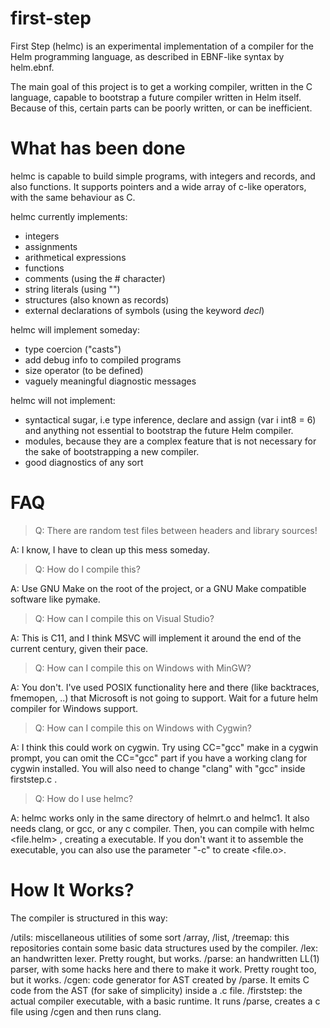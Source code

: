 first-step
==========

First Step (helmc) is an experimental implementation of a compiler for the Helm programming language, as described in EBNF-like syntax by helm.ebnf.

The main goal of this project is to get a working compiler, written in the C language, capable to bootstrap a future compiler written in Helm itself.
Because of this, certain parts can be poorly written, or can be inefficient. 

What has been done
==================

helmc is capable to build simple programs, with integers and records, and also functions.
It supports pointers and a wide array of c-like operators, with the same behaviour as C.

helmc currently implements:

- integers
- assignments
- arithmetical expressions
- functions
- comments (using the # character) 
- string literals (using "")
- structures (also known as records)
- external declarations of symbols (using the keyword *decl*)

helmc will implement someday:

- type coercion ("casts")
- add debug info to compiled programs
- size operator (to be defined)
- vaguely meaningful diagnostic messages

helmc will not implement:
- syntactical sugar, i.e type inference, declare and assign (var i int8 = 6) and anything not essential to bootstrap the future Helm compiler.
- modules, because they are a complex feature that is not necessary for the sake of bootstrapping a new compiler.
- good diagnostics of any sort

FAQ
=== 

> Q: There are random test files between headers and library sources!

A: I know, I have to clean up this mess someday.


> Q: How do I compile this?

A: Use GNU Make on the root of the project, or a GNU Make compatible software like pymake.


> Q: How can I compile this on Visual Studio?

A: This is C11, and I think MSVC will implement it around the end of the current century, given their pace.


> Q: How can I compile this on Windows with MinGW?

A: You don't. I've used POSIX functionality here and there (like backtraces, fmemopen, ..) that Microsoft is not going to support. Wait for a future helm compiler for Windows support.


> Q: How can I compile this on Windows with Cygwin?

A: I think this could work on cygwin. Try using CC="gcc" make in a cygwin prompt, you can omit the CC="gcc" part if you have a working clang for cygwin installed.
   You will also need to change "clang" with "gcc" inside firststep.c .


> Q: How do I use helmc? 

A: helmc works only in the same directory of helmrt.o and helmc1. It also needs clang, or gcc, or any c compiler.
   Then, you can compile with helmc <file.helm> , creating a <file> executable. 
   If you don't want it to assemble the executable, you can also use the parameter "-c" to create <file.o>.
   
How It Works?
=============

The compiler is structured in this way:

/utils: miscellaneous utilities of some sort
/array, /list, /treemap: this repositories contain some basic data structures used by the compiler. 
/lex: an handwritten lexer. Pretty rought, but works.
/parse: an handwritten LL(1) parser, with some hacks here and there to make it work. Pretty rought too, but it works.
/cgen: code generator for AST created by /parse. It emits C code from the AST (for sake of simplicity) inside a .c file.
/firststep: the actual compiler executable, with a basic runtime. It runs /parse, creates a c file using /cgen and then runs clang.




